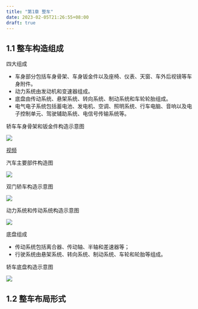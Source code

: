 ```yaml
---
title: "第1章 整车"
date: 2023-02-05T21:26:55+08:00
draft: true
---
```


## 1.1 整车构造组成

四大组成

- 车身部分包括车身骨架、车身钣金件以及座椅、仪表、天窗、车外后视镜等车身附件。
- 动力系统由发动机和变速器组成。
- 底盘由传动系统、悬架系统、转向系统、制动系统和车轮轮胎组成。
- 电气电子系统包括蓄电池、发电机、空调、照明系统、行车电脑、音响以及电子控制单元、驾驶辅助系统、电信号传输系统等。

轿车车身骨架和钣金件构造示意图

![](https://res.weread.qq.com/wrepub/epub_26688761_3)

[视频](https://v.youku.com/v_show/id_XMzQ3MzY3MDgxNg==.html?spm=a2hcb.profile.app.5~5!2~5~5!3~5!2~5~5!148~A&playMode=pugv)

汽车主要部件构造图

![](https://res.weread.qq.com/wrepub/epub_26688761_5)

双门轿车构造示意图

![](https://res.weread.qq.com/wrepub/epub_26688761_6)

动力系统和传动系统构造示意图

![](https://res.weread.qq.com/wrepub/epub_26688761_7)

底盘组成

- 传动系统包括离合器、传动轴、半轴和差速器等；
- 行驶系统由悬架系统、转向系统、制动系统、车轮和轮胎等组成。

轿车底盘构造示意图

![](https://res.weread.qq.com/wrepub/epub_26688761_8)

## 1.2 整车布局形式

